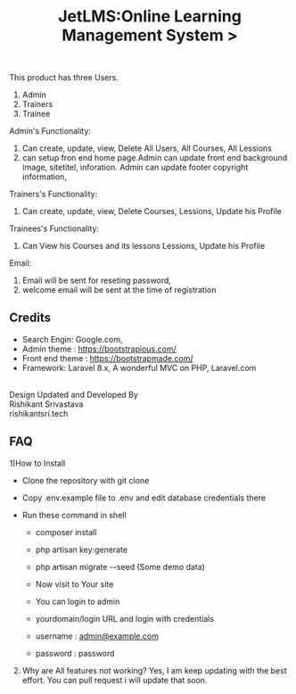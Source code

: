 <h1 align="center">JetLMS:Online Learning Management System 
></h1>
<div align="center">
<br>
</div>

This product has three Users.
1) Admin
2) Trainers
3) Trainee

Admin's Functionality:
1) Can create, update, view, Delete All Users, All Courses, All Lessions
2) can setup fron end home page.Admin can update front end background image, sitetitel, inforation. Admin can update footer copyright information,     

Trainers's Functionality:
1) Can create, update, view, Delete Courses, Lessions, Update his Profile


Trainees's Functionality:
1) Can View his Courses and its lessons Lessions, Update his Profile

Email:

1) Email will be sent for reseting password, 
2) welcome email will be sent at the time of registration



## Credits

- Search Engin: Google.com,  
- Admin theme : https://bootstrapious.com/
- Front end theme : https://bootstrapmade.com/
- Framework: Laravel 8.x, A wonderful MVC on PHP, Laravel.com 

<br>Design Updated and Developed By 
<br>Rishikant Srivastava
<br>rishikantsri.tech


## FAQ


1)How to Install

- Clone the repository with git clone

- Copy .env.example file to .env and edit database credentials there

- Run these command in shell 
    - composer install 
    - php artisan key:generate
    - php artisan migrate --seed  (Some demo data)
    
    
    - Now visit to Your site
    - You can login to admin
    - yourdomain/login URL and login with credentials 
    - username :	admin@example.com
	- password :	password 

2) Why are All features not working?
Yes, I am keep updating with the best effort. You can pull request i will update that soon.
